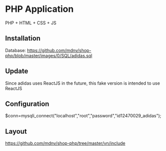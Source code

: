 # PHP Application 

PHP + HTML + CSS + JS

## Installation

Database: https://github.com/mdnv/shop-php/blob/master/images/0/SQL/adidas.sql

## Update

Since adidas uses ReactJS in the future, this fake version is intended to use ReactJS

## Configuration

$conn=mysqli_connect("localhost","root","password","id12470029_adidas");

## Layout

https://github.com/mdnv/shop-php/tree/master/vn/include
